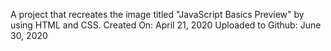 A project that recreates the image titled "JavaScript Basics Preview" by using HTML and CSS.
Created On: April 21, 2020
Uploaded to Github: June 30, 2020